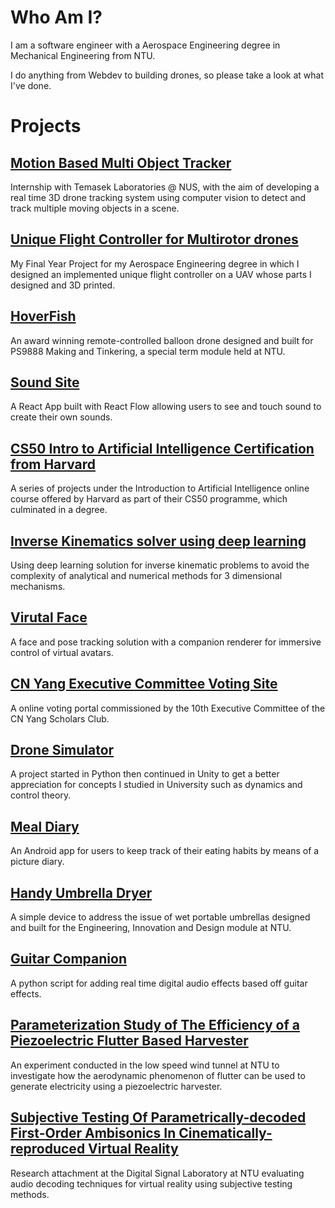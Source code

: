 # Who Am I?
I am a software engineer with a Aerospace Engineering degree in Mechanical Engineering from NTU.

I do anything from Webdev to building drones, so please take a look at what I've done.

# Projects

## [Motion Based Multi Object Tracker](static/SPOTIT.md)
Internship with Temasek Laboratories @ NUS, with the aim of developing a real time 3D drone tracking system using computer vision to detect and track multiple moving objects in a scene.


## [Unique Flight Controller for Multirotor drones](static/FYP.md)
My Final Year Project for my Aerospace Engineering degree in which I designed an implemented unique flight controller on a UAV whose parts I designed and 3D printed.


## [HoverFish](static/HoverFish.md)
An award winning remote-controlled balloon drone designed and built for PS9888 Making and Tinkering, a special term module held at NTU.


## [Sound Site](static/SoundSite.md)
A React App built with React Flow allowing users to see and touch sound to create their own sounds.


## [CS50 Intro to Artificial Intelligence Certification from Harvard](static/CS50ai.md)
A series of projects under the Introduction to Artificial Intelligence online course offered by Harvard as part of their CS50 programme, which culminated in a degree.


## [Inverse Kinematics solver using deep learning](static/DeepArm.md)
Using deep learning solution for inverse kinematic problems to avoid the complexity of analytical and numerical methods for 3 dimensional mechanisms.


## [Virutal Face](static\VirtualFace.md)
A face and pose tracking solution with a companion renderer for immersive control of virtual avatars.


## [CN Yang Executive Committee Voting Site](static/VotingSite.md)
A online voting portal commissioned by the 10th Executive Committee of the CN Yang Scholars Club.


## [Drone Simulator](static/DroneSimulator.md)
A project started in Python then continued in Unity to get a better appreciation for concepts I studied in University such as dynamics and control theory.


## [Meal Diary](static/MealDiary.md)
An Android app for users to keep track of their eating habits by means of a picture diary.


## [Handy Umbrella Dryer](static/HUD.md)
A simple device to address the issue of wet portable umbrellas designed and built for the Engineering, Innovation and Design module at NTU.


## [Guitar Companion](static/EGuitarMod.md)
A python script for adding real time digital audio effects based off guitar effects.


## [Parameterization Study of The Efficiency of a Piezoelectric Flutter Based Harvester](static/CY1400.md)
An experiment conducted in the low speed wind tunnel at NTU to investigate how the aerodynamic phenomenon of flutter can be used to generate electricity using a piezoelectric harvester.


## [Subjective Testing Of Parametrically-decoded First-Order Ambisonics In Cinematically-reproduced Virtual Reality](static/CY2001.md)
Research attachment at the Digital Signal Laboratory at NTU evaluating audio decoding techniques for virtual reality using subjective testing methods.
